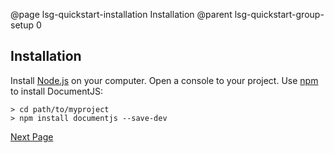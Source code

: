 @page lsg-quickstart-installation Installation
@parent lsg-quickstart-group-setup 0

## Installation

Install [Node.js](http://nodejs.org/) on your 
computer. Open a console to your project. Use [npm](https://www.npmjs.org/) to 
install DocumentJS:

    > cd path/to/myproject
    > npm install documentjs --save-dev

[Next Page](/docs/lsg-quickstart-configuration.html)